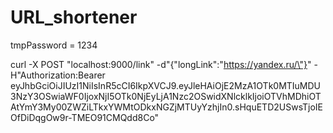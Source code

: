 # URL_shortener


tmpPassword = 1234


curl -X POST "localhost:9000/link" -d"{\"longLink\":\"https://yandex.ru/\"}" -H"Authorization:Bearer eyJhbGciOiJIUzI1NiIsInR5cCI6IkpXVCJ9.eyJleHAiOjE2MzA1OTk0MTIuMDU3NzY3OSwiaWF0IjoxNjI5OTk0NjEyLjA1Nzc2OSwidXNlcklkIjoiOTVhMDhiOTAtYmY3My00ZWZiLTkxYWMtODkxNGZjMTUyYzhjIn0.sHquETD2USwsTjoIEOfDiDqgOw9r-TMEO91CMQdd8Co"